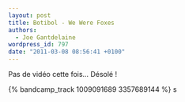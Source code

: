 ```yaml
---
layout: post
title: Botibol - We Were Foxes
authors:
  - Joe Gantdelaine
wordpress_id: 797
date: "2011-03-08 08:56:41 +0100"
---
```


Pas de vidéo cette fois… Désolé !

{% bandcamp_track 1009091689 3357689144 %} s
